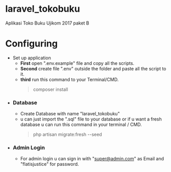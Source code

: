 # laravel_tokobuku
Aplikasi Toko Buku Ujikom 2017 paket B

# Configuring
* Set up application
  * __First__ open ".env.example" file and copy all the scripts.
  * __Second__ create file ".env" outside the folder and paste all the script to it.
  * __third__ run this command to your Terminal/CMD.
    > composer install
* ### Database
  * Create Database with name "laravel_tokobuku"
  * u can just import the ".sql" file to your database or if u want a fresh database u can run this command in your terminal / CMD.
    > php artisan migrate:fresh --seed
* ### Admin Login
  * For admin login u can sign in with "super@admin.com" as Email and "flatisjustice" for password.

